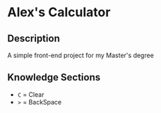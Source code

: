 # Alex's Calculator

## Description
A simple front-end project for my Master's degree
## Knowledge Sections
- `C` = Clear
-  `>` = BackSpace
